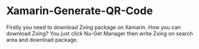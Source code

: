 # Xamarin-Generate-QR-Code
Firstly you need to download Zxing package on Xamarin. How you can download Zxing? You just click Nu-Get Manager then write Zxing on search area and download package. 

